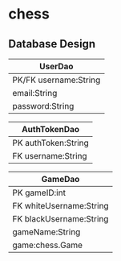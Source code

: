 # chess

## Database Design

| UserDao               |
|-----------------------|
| PK/FK username:String |
| email:String          |
| password:String       |


| AuthTokenDao        |
|---------------------|
| PK authToken:String |
| FK username:String  |


| GameDao                 |
|-------------------------|
| PK gameID:int           |
| FK whiteUsername:String |
| FK blackUsername:String |
| gameName:String         |
| game:chess.Game         |


